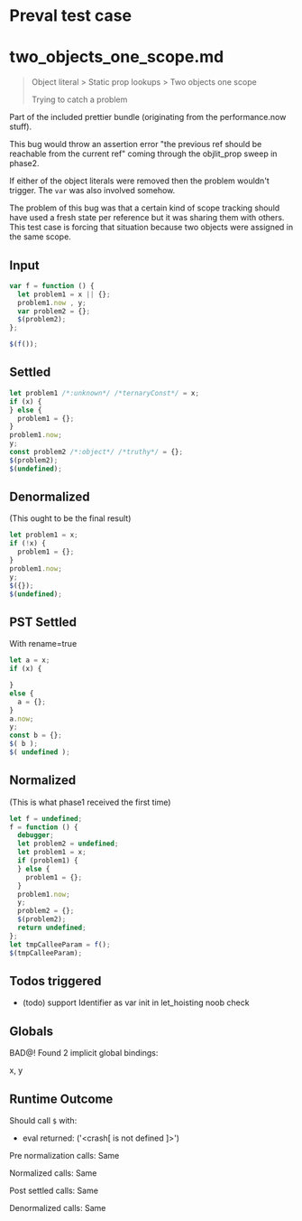# Preval test case

# two_objects_one_scope.md

> Object literal > Static prop lookups > Two objects one scope
>
> Trying to catch a problem

Part of the included prettier bundle (originating from the performance.now stuff).

This bug would throw an assertion error "the previous ref should be reachable from the current ref" coming through the objlit_prop sweep in phase2.

If either of the object literals were removed then the problem wouldn't trigger. The `var` was also involved somehow.

The problem of this bug was that a certain kind of scope tracking should have used a fresh state per reference but it was sharing them with others. This test case is forcing that situation because two objects were assigned in the same scope.

## Input

`````js filename=intro
var f = function () {
  let problem1 = x || {};
  problem1.now , y;
  var problem2 = {};
  $(problem2);
};

$(f());
`````


## Settled


`````js filename=intro
let problem1 /*:unknown*/ /*ternaryConst*/ = x;
if (x) {
} else {
  problem1 = {};
}
problem1.now;
y;
const problem2 /*:object*/ /*truthy*/ = {};
$(problem2);
$(undefined);
`````


## Denormalized
(This ought to be the final result)

`````js filename=intro
let problem1 = x;
if (!x) {
  problem1 = {};
}
problem1.now;
y;
$({});
$(undefined);
`````


## PST Settled
With rename=true

`````js filename=intro
let a = x;
if (x) {

}
else {
  a = {};
}
a.now;
y;
const b = {};
$( b );
$( undefined );
`````


## Normalized
(This is what phase1 received the first time)

`````js filename=intro
let f = undefined;
f = function () {
  debugger;
  let problem2 = undefined;
  let problem1 = x;
  if (problem1) {
  } else {
    problem1 = {};
  }
  problem1.now;
  y;
  problem2 = {};
  $(problem2);
  return undefined;
};
let tmpCalleeParam = f();
$(tmpCalleeParam);
`````


## Todos triggered


- (todo) support Identifier as var init in let_hoisting noob check


## Globals


BAD@! Found 2 implicit global bindings:

x, y


## Runtime Outcome


Should call `$` with:
 - eval returned: ('<crash[ <ref> is not defined ]>')

Pre normalization calls: Same

Normalized calls: Same

Post settled calls: Same

Denormalized calls: Same
